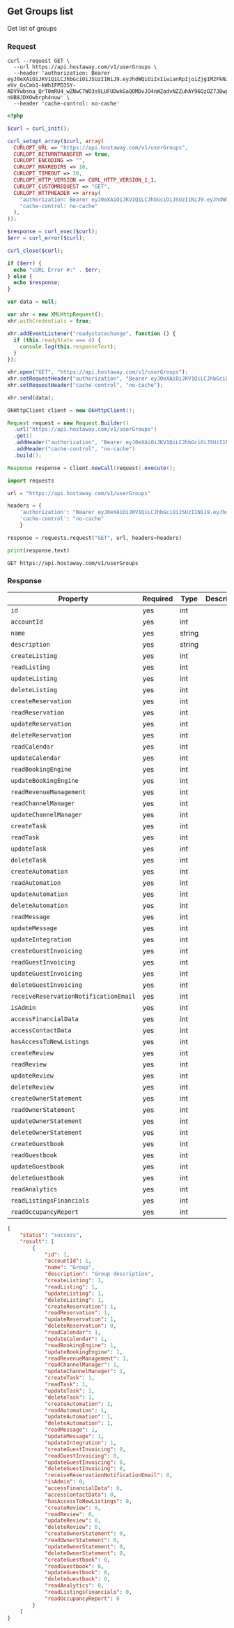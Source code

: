 ## Get Groups list

Get list of groups

### Request

```shell
curl --request GET \
  --url https://api.hostaway.com/v1/userGroups \
  --header 'authorization: Bearer eyJ0eXAiOiJKV1QiLCJhbGciOiJSUzI1NiJ9.eyJhdWQiOiIxIiwianRpIjoiZjg1M2FkNzU4YjI1M2Y0ZmFhZjk2MjIxODcyMDIzMDYyNjg2MjVhMjU2MTRkOWM1NTllYzM4ODJmZDVmZjYxYzNhNzY1NjI3NzUyZjE4ZTkiLCJpYXQiOjE2MTk1OTQ3MDgsIm5iZiI6MTYxOTU5NDcwOCwiZXhwIjoxNjgyNjY2NzA4LCJzdWIiOiIiLCJzY29wZXMiOlsiZ2VuZXJhbCJdLCJzZWNyZXRJZCI6MX0.pOQxtj9ur2GTBtLHnDyFdNkXGLQKxPR6kA2z6-eVv_GsCmb1-kWh1FPD3SY-ADVYwbsna_QrT0mRU4_wZNwC7WO3s9LUFUDwkGaQOMDvJO4nWZodvNZZuhAY96QzOZ7JBwpW_NlYk5mQ_WVPvbYr9RRpw-nUB8JDXOwbrph4nuw' \
  --header 'cache-control: no-cache'
```

```php
<?php

$curl = curl_init();

curl_setopt_array($curl, array(
  CURLOPT_URL => "https://api.hostaway.com/v1/userGroups",
  CURLOPT_RETURNTRANSFER => true,
  CURLOPT_ENCODING => "",
  CURLOPT_MAXREDIRS => 10,
  CURLOPT_TIMEOUT => 30,
  CURLOPT_HTTP_VERSION => CURL_HTTP_VERSION_1_1,
  CURLOPT_CUSTOMREQUEST => "GET",
  CURLOPT_HTTPHEADER => array(
    "authorization: Bearer eyJ0eXAiOiJKV1QiLCJhbGciOiJSUzI1NiJ9.eyJhdWQiOiIxIiwianRpIjoiZjg1M2FkNzU4YjI1M2Y0ZmFhZjk2MjIxODcyMDIzMDYyNjg2MjVhMjU2MTRkOWM1NTllYzM4ODJmZDVmZjYxYzNhNzY1NjI3NzUyZjE4ZTkiLCJpYXQiOjE2MTk1OTQ3MDgsIm5iZiI6MTYxOTU5NDcwOCwiZXhwIjoxNjgyNjY2NzA4LCJzdWIiOiIiLCJzY29wZXMiOlsiZ2VuZXJhbCJdLCJzZWNyZXRJZCI6MX0.pOQxtj9ur2GTBtLHnDyFdNkXGLQKxPR6kA2z6-eVv_GsCmb1-kWh1FPD3SY-ADVYwbsna_QrT0mRU4_wZNwC7WO3s9LUFUDwkGaQOMDvJO4nWZodvNZZuhAY96QzOZ7JBwpW_NlYk5mQ_WVPvbYr9RRpw-nUB8JDXOwbrph4nuw",
    "cache-control: no-cache"
  ),
));

$response = curl_exec($curl);
$err = curl_error($curl);

curl_close($curl);

if ($err) {
  echo "cURL Error #:" . $err;
} else {
  echo $response;
}
```

```javascript
var data = null;

var xhr = new XMLHttpRequest();
xhr.withCredentials = true;

xhr.addEventListener("readystatechange", function () {
  if (this.readyState === 4) {
    console.log(this.responseText);
  }
});

xhr.open("GET", "https://api.hostaway.com/v1/userGroups");
xhr.setRequestHeader("authorization", "Bearer eyJ0eXAiOiJKV1QiLCJhbGciOiJSUzI1NiJ9.eyJhdWQiOiIxIiwianRpIjoiZjg1M2FkNzU4YjI1M2Y0ZmFhZjk2MjIxODcyMDIzMDYyNjg2MjVhMjU2MTRkOWM1NTllYzM4ODJmZDVmZjYxYzNhNzY1NjI3NzUyZjE4ZTkiLCJpYXQiOjE2MTk1OTQ3MDgsIm5iZiI6MTYxOTU5NDcwOCwiZXhwIjoxNjgyNjY2NzA4LCJzdWIiOiIiLCJzY29wZXMiOlsiZ2VuZXJhbCJdLCJzZWNyZXRJZCI6MX0.pOQxtj9ur2GTBtLHnDyFdNkXGLQKxPR6kA2z6-eVv_GsCmb1-kWh1FPD3SY-ADVYwbsna_QrT0mRU4_wZNwC7WO3s9LUFUDwkGaQOMDvJO4nWZodvNZZuhAY96QzOZ7JBwpW_NlYk5mQ_WVPvbYr9RRpw-nUB8JDXOwbrph4nuw");
xhr.setRequestHeader("cache-control", "no-cache");

xhr.send(data);
```

```java
OkHttpClient client = new OkHttpClient();

Request request = new Request.Builder()
  .url("https://api.hostaway.com/v1/userGroups")
  .get()
  .addHeader("authorization", "Bearer eyJ0eXAiOiJKV1QiLCJhbGciOiJSUzI1NiJ9.eyJhdWQiOiIxIiwianRpIjoiZjg1M2FkNzU4YjI1M2Y0ZmFhZjk2MjIxODcyMDIzMDYyNjg2MjVhMjU2MTRkOWM1NTllYzM4ODJmZDVmZjYxYzNhNzY1NjI3NzUyZjE4ZTkiLCJpYXQiOjE2MTk1OTQ3MDgsIm5iZiI6MTYxOTU5NDcwOCwiZXhwIjoxNjgyNjY2NzA4LCJzdWIiOiIiLCJzY29wZXMiOlsiZ2VuZXJhbCJdLCJzZWNyZXRJZCI6MX0.pOQxtj9ur2GTBtLHnDyFdNkXGLQKxPR6kA2z6-eVv_GsCmb1-kWh1FPD3SY-ADVYwbsna_QrT0mRU4_wZNwC7WO3s9LUFUDwkGaQOMDvJO4nWZodvNZZuhAY96QzOZ7JBwpW_NlYk5mQ_WVPvbYr9RRpw-nUB8JDXOwbrph4nuw")
  .addHeader("cache-control", "no-cache")
  .build();

Response response = client.newCall(request).execute();
```

```python
import requests

url = "https://api.hostaway.com/v1/userGroups"

headers = {
    'authorization': "Bearer eyJ0eXAiOiJKV1QiLCJhbGciOiJSUzI1NiJ9.eyJhdWQiOiIxIiwianRpIjoiZjg1M2FkNzU4YjI1M2Y0ZmFhZjk2MjIxODcyMDIzMDYyNjg2MjVhMjU2MTRkOWM1NTllYzM4ODJmZDVmZjYxYzNhNzY1NjI3NzUyZjE4ZTkiLCJpYXQiOjE2MTk1OTQ3MDgsIm5iZiI6MTYxOTU5NDcwOCwiZXhwIjoxNjgyNjY2NzA4LCJzdWIiOiIiLCJzY29wZXMiOlsiZ2VuZXJhbCJdLCJzZWNyZXRJZCI6MX0.pOQxtj9ur2GTBtLHnDyFdNkXGLQKxPR6kA2z6-eVv_GsCmb1-kWh1FPD3SY-ADVYwbsna_QrT0mRU4_wZNwC7WO3s9LUFUDwkGaQOMDvJO4nWZodvNZZuhAY96QzOZ7JBwpW_NlYk5mQ_WVPvbYr9RRpw-nUB8JDXOwbrph4nuw",
    'cache-control': "no-cache"
    }

response = requests.request("GET", url, headers=headers)

print(response.text)
```

`GET https://api.hostaway.com/v1/userGroups`


### Response

Property | Required | Type | Description
-------- | -------- | ---- | ----------- 
`id` | yes | int |
`accountId` | yes | int |
`name` | yes | string |
`description` | yes | string |
`createListing` | yes | int |
`readListing` | yes | int |
`updateListing` | yes | int |
`deleteListing` | yes | int |
`createReservation` | yes | int |
`readReservation` | yes | int |
`updateReservation` | yes | int |
`deleteReservation` | yes | int |
`readCalendar` | yes | int |
`updateCalendar` | yes | int |
`readBookingEngine` | yes | int |
`updateBookingEngine` | yes | int |
`readRevenueManagement` | yes | int |
`readChannelManager` | yes | int |
`updateChannelManager` | yes | int |
`createTask` | yes | int |
`readTask` | yes | int |
`updateTask` | yes | int |
`deleteTask` | yes | int |
`createAutomation` | yes | int |
`readAutomation` | yes | int |
`updateAutomation` | yes | int |
`deleteAutomation` | yes | int |
`readMessage` | yes | int |
`updateMessage` | yes | int |
`updateIntegration` | yes | int |
`createGuestInvoicing` | yes | int |
`readGuestInvoicing` | yes | int |
`updateGuestInvoicing` | yes | int |
`deleteGuestInvoicing` | yes | int |
`receiveReservationNotificationEmail` | yes | int |
`isAdmin` | yes | int |
`accessFinancialData` | yes | int |
`accessContactData` | yes | int |
`hasAccessToNewListings` | yes | int |
`createReview` | yes | int |
`readReview` | yes | int |
`updateReview` | yes | int |
`deleteReview` | yes | int |
`createOwnerStatement` | yes | int |
`readOwnerStatement` | yes | int |
`updateOwnerStatement` | yes | int |
`deleteOwnerStatement` | yes | int |
`createGuestbook` | yes | int |
`readGuestbook` | yes | int |
`updateGuestbook` | yes | int |
`deleteGuestbook` | yes | int |
`readAnalytics` | yes | int |
`readListingsFinancials` | yes | int |
`readOccupancyReport` | yes | int |


```json
{
    "status": "success",
    "result": [
        {
            "id": 1,
            "accountId": 1,
            "name": "Group",
            "description": "Group description",
            "createListing": 1,
            "readListing": 1,
            "updateListing": 1,
            "deleteListing": 1,
            "createReservation": 1,
            "readReservation": 1,
            "updateReservation": 1,
            "deleteReservation": 0,
            "readCalendar": 1,
            "updateCalendar": 1,
            "readBookingEngine": 1,
            "updateBookingEngine": 1,
            "readRevenueManagement": 1,
            "readChannelManager": 1,
            "updateChannelManager": 1,
            "createTask": 1,
            "readTask": 1,
            "updateTask": 1,
            "deleteTask": 1,
            "createAutomation": 1,
            "readAutomation": 1,
            "updateAutomation": 1,
            "deleteAutomation": 1,
            "readMessage": 1,
            "updateMessage": 1,
            "updateIntegration": 1,
            "createGuestInvoicing": 0,
            "readGuestInvoicing": 0,
            "updateGuestInvoicing": 0,
            "deleteGuestInvoicing": 0,
            "receiveReservationNotificationEmail": 0,
            "isAdmin": 0,
            "accessFinancialData": 0,
            "accessContactData": 0,
            "hasAccessToNewListings": 0,
            "createReview": 0,
            "readReview": 0,
            "updateReview": 0,
            "deleteReview": 0,
            "createOwnerStatement": 0,
            "readOwnerStatement": 0,
            "updateOwnerStatement": 0,
            "deleteOwnerStatement": 0,
            "createGuestbook": 0,
            "readGuestbook": 0,
            "updateGuestbook": 0,
            "deleteGuestbook": 0,
            "readAnalytics": 0,
            "readListingsFinancials": 0,
            "readOccupancyReport": 0
        }
    ]
}
```
